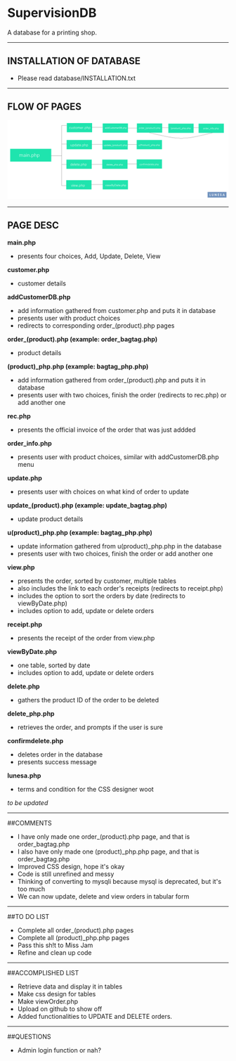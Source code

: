# SupervisionDB
A database for a printing shop.

--------

## INSTALLATION OF DATABASE
- Please read database/INSTALLATION.txt

-----------

## FLOW OF PAGES

![alt text](https://raw.githubusercontent.com/gmlunesa/SupervisionDB/master/pageFlow.png "Logo Title Text 1")

-----------

## PAGE DESC

**main.php**
- presents four choices, Add, Update, Delete, View

**customer.php**
- customer details

**addCustomerDB.php**
- add information gathered from customer.php and puts it in database
- presents user with product choices
- redirects to corresponding order_(product).php pages

**order_(product).php (example: order_bagtag.php)**
- product details

**(product)_php.php (example: bagtag_php.php)**
- add information gathered from order_(product).php and puts it in database
- presents user with two choices, finish the order (redirects to rec.php) or add another one

**rec.php**
- presents the official invoice of the order that was just addded


**order_info.php**
- presents user with product choices, similar with addCustomerDB.php menu

**update.php**
- presents user with choices on what kind of order to update

**update_(product).php (example: update_bagtag.php)**
- update product details

**u(product)_php.php (example: bagtag_php.php)**
- update information gathered from u(product)_php.php in the database
- presents user with two choices, finish the order or add another one

**view.php**
- presents the order, sorted by customer, multiple tables
- also includes the link to each order's receipts (redirects to receipt.php)
- includes the option to sort the orders by date (redirects to viewByDate.php)
- includes option to add, update or delete orders

**receipt.php**
- presents the receipt of the order from view.php

**viewByDate.php**
- one table, sorted by date
- includes option to add, update or delete orders

**delete.php**
- gathers the product ID of the order to be deleted

**delete_php.php**
- retrieves the order, and prompts if the user is sure

**confirmdelete.php**
- deletes order in the database
- presents success message

**lunesa.php**
- terms and condition for the CSS designer woot

*to be updated*

-----------

##COMMENTS
- I have only made one order_(product).php page, and that is order_bagtag.php
- I also have only made one (product)_php.php page, and that is order_bagtag.php
- Improved CSS design, hope it's okay
- Code is still unrefined and messy
- Thinking of converting to mysqli because mysql is deprecated, but it's too much
- We can now update, delete and view orders in tabular form

-----------

##TO DO LIST
- Complete all order_(product).php pages
- Complete all (product)_php.php pages
- Pass this sh!t to Miss Jam
- Refine and clean up code

-----------

##ACCOMPLISHED LIST
- Retrieve data and display it in tables
- Make css design for tables
- Make viewOrder.php
- Upload on github to show off
- Added functionalities to UPDATE and DELETE orders.

-----------

##QUESTIONS
- Admin login function or nah?


